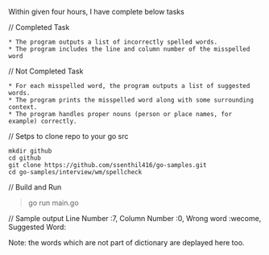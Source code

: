 Within given four hours, I have complete below tasks

// Completed Task
```
* The program outputs a list of incorrectly spelled words. 
* The program includes the line and column number of the misspelled word
```

// Not Completed Task
```
* For each misspelled word, the program outputs a list of suggested words.
* The program prints the misspelled word along with some surrounding context.
* The program handles proper nouns (person or place names, for example) correctly.
```


// Setps to clone repo to your go src
```
mkdir github
cd github
git clone https://github.com/ssenthil416/go-samples.git
cd go-samples/interview/wm/spellcheck
```

// Build and Run
> go run main.go


// Sample output
Line Number :7, Column Number :0, Wrong word :wecome, Suggested Word:

Note: the words which are not part of dictionary are deplayed here too.
